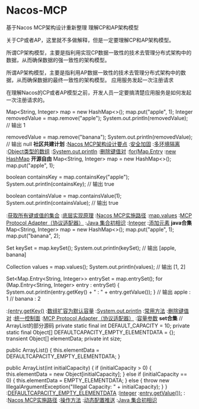 # Nacos-MCP
基于Nacos MCP架构设计重新整理
理解CP和AP架构模型

关于CP或者AP，这里就不多做解释，但是一定要理解CP和AP架构模型。

所谓CP架构模型，主要是指利用实现CP数据一致性的技术去管理分布式架构中的数据，从而确保数据的强一致性的架构模型。

所谓AP架构模型，主要是指利用AP数据一致性的技术去管理分布式架构中的数据，从而确保数据的最终一致性的架构模型。
应用服务发起一次注册请求 

在理解Nacos的CP或者AP模型之前，开发人员一定要搞清楚应用服务是如何发起一次注册请求的。



Map<String, Integer> map = new HashMap<>();
map.put("apple", 1);
Integer removedValue = map.remove("apple");
System.out.println(removedValue);  // 输出 1

removedValue = map.remove("banana");
System.out.println(removedValue);  // 输出 null
<strong>社区共建计划</strong>
:[Nacos MCP架构设计要点](https://rentry.org/95n5eaff)
:[安全加固](https://github.com/rgnlk/osi)
:[多环境隔离](https://pastebin.com/egVDjZVy)
:[Object类型的数组](https://pastebin.com/w0twnWeK)
:[System.out.println](https://rentry.org/2fk74fi7)
:[删除键值对](https://rentry.org/ee7f7np3)
:[for(Map.Entry](https://github.com/feridr/co)
:[new HashMap](https://rentry.org/4wqougk5)
<strong>开源自由</strong>
Map<String, Integer> map = new HashMap<>();
map.put("apple", 1);

boolean containsKey = map.containsKey("apple");
System.out.println(containsKey);  // 输出 true

boolean containsValue = map.containsValue(1);
System.out.println(containsValue);  // 输出 true

:[获取所有键或值的集合](https://rentry.org/5tr49ft)
:[底层实现原理](https://rentry.org/vokuz6d9)
:[Nacos MCP实施路径](https://rentry.org/ykf5ovyz)
:[map.values](https://pastebin.com/aFhLcPDL)
:[MCP Protocol Adapter（协议适配器）](https://pastebin.com/Ss4cmKXM)
:[Java 集合初相识](https://pastebin.com/YiWTSH7d)
:[Integer](https://rentry.org/vqg47aow)
:[添加元素](https://github.com/hnrhfad/zdfe/issues/6)
<strong>java合集</strong>
Map<String, Integer> map = new HashMap<>();
map.put("apple", 1);
map.put("banana", 2);

Set<String> keySet = map.keySet();
System.out.println(keySet);  // 输出 [apple, banana]

Collection<Integer> values = map.values();
System.out.println(values);  // 输出 [1, 2]

Set<Map.Entry<String, Integer>> entrySet = map.entrySet();
for (Map.Entry<String, Integer> entry : entrySet) {
    System.out.println(entry.getKey() + " : " + entry.getValue());
}
// 输出 apple : 1
//      banana : 2

:[(entry.getKey()](https://rentry.org/a6qsd3ir)
:[数组扩容为默认容量](https://rentry.org/inerqig7)
:[System.out.println](https://rentry.org/9bk7n42x)
:[常用方法](https://rentry.org/456e48u5)
:[删除键值对](https://pastebin.com/qLV7GLab)
:[统一控制面](https://pastebin.com/JN5JH614)
:[MCP Protocol Adapter（协议适配器）](https://pastebin.com/sfcJy1Ax)
:[容量参数](https://rentry.org/mh9oth8r)
<strong>set合集</strong>
// ArrayList的部分源码
private static final int DEFAULT_CAPACITY = 10;
private static final Object[] DEFAULTCAPACITY_EMPTY_ELEMENTDATA = {};
transient Object[] elementData;
private int size;

public ArrayList() {
    this.elementData = DEFAULTCAPACITY_EMPTY_ELEMENTDATA;
}

public ArrayList(int initialCapacity) {
    if (initialCapacity > 0) {
        this.elementData = new Object[initialCapacity];
    } else if (initialCapacity == 0) {
        this.elementData = EMPTY_ELEMENTDATA;
    } else {
        throw new IllegalArgumentException("Illegal Capacity: " + initialCapacity);
    }
}
:[DEFAULTCAPACITY_EMPTY_ELEMENTDATA](https://rentry.org/iffug29b)
:[Integer](https://rentry.org/847vxn5t)
:[entry.getValue());](https://rentry.org/cyurwics)
:[<Integer>](https://github.com/lnywhh)
:[Nacos MCP实施路径](https://rentry.org/u7cudesi)
:[操作方法](https://pastebin.com/wXvc29fA)
:[动态配置推送](https://rentry.org/u93gxw7n)
:[Java 集合初相识](https://github.com/ndxywz/gsd)
